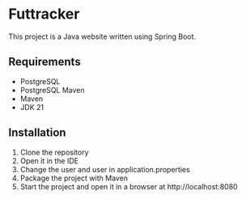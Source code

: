 # Futtracker
This project is a Java website written using Spring Boot.

## Requirements
- PostgreSQL
- PostgreSQL Maven
- Maven
- JDK 21

## Installation
1. Clone the repository
2. Open it in the IDE
3. Change the user and user in application.properties
4. Package the project with Maven
5. Start the project and open it in a browser at http://localhost:8080
